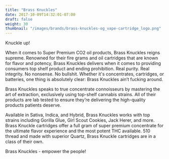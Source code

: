 ```yaml
---
title: "Brass Knuckles"
date: 2017-10-09T14:32:01-07:00
draft: false
weight: 30
thumbnail: "/images/brands/brass-knuckles-og_vape-cartridge_logo.png"
---
```


Knuckle up!

When it comes to Super Premium CO2 oil products, Brass Knuckles reigns supreme. Renowned for their fire grams and oil cartridges that are known for flavor and potency, Brass Knuckles delivers when it comes to providing consumers top shelf product and ending prohibition. Real purity. Real integrity. No nonsense. No bullshit. Whether it's concentrates, cartridges, or batteries, one thing is absolutely clear: Brass Knuckles ain’t fucking around.

Brass Knuckles speaks to true concentrate connoisseurs by mastering the art of extraction, exclusively using top-shelf cannabis strains. All of their products are lab tested to ensure they’re delivering the high-quality products patients deserve.

Available in Sativa, Indica, and Hybrid, Brass Knuckles works with top strains including Gorilla Glue, Girl Scout Cookies, Jack Herer, and more. Brass Knuckle cartridges offer a full gram of super premium concentrate for the ultimate flavor experience and the most potent THC available. 510 thread and made with superior Quartz, Brass Knuckle cartridges are in a class of their own.

Brass Knuckles - empower the people!
